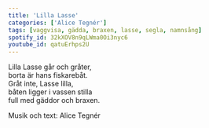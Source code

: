 ```yaml
--- 
title: 'Lilla Lasse'
categories: ['Alice Tegnér']
tags: [vaggvisa, gädda, braxen, lasse, segla, namnsång]
spotify_id: 32kXOV8n9qLWma0Oi3nyc6
youtube_id: qatuErhps2U
---  
```


Lilla Lasse går och gråter,  
borta är hans fiskarebåt.  
Gråt inte, Lasse lilla,  
båten ligger i vassen stilla  
full med gäddor och braxen.


Musik och text: Alice Tegnér
